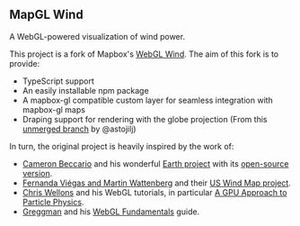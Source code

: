 ## MapGL Wind

A WebGL-powered visualization of wind power.

This project is a fork of Mapbox's [WebGL Wind](https://github.com/mapbox/webgl-wind). The aim of this fork is to provide:

- TypeScript support
- An easily installable npm package
- A mapbox-gl compatible custom layer for seamless integration with mapbox-gl maps
- Draping support for rendering with the globe projection (From this [unmerged branch](https://github.com/mapbox/webgl-wind/tree/astojilj-draping-support) by @astojilj)

In turn, the original project is heavily inspired by the work of:

- [Cameron Beccario](https://twitter.com/cambecc)
  and his wonderful [Earth project](https://earth.nullschool.net/)
  with its [open-source version](https://github.com/cambecc/earth).
- [Fernanda Viégas and Martin Wattenberg](http://hint.fm/) and their
  [US Wind Map project](http://hint.fm/projects/wind/).
- [Chris Wellons](http://nullprogram.com) and his WebGL tutorials,
  in particular [A GPU Approach to Particle Physics](http://nullprogram.com/blog/2014/06/29/).
- [Greggman](http://games.greggman.com/game/) and his [WebGL Fundamentals](http://webglfundamentals.org/) guide.
